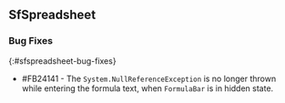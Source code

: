 ## SfSpreadsheet

### Bug Fixes
{:#sfspreadsheet-bug-fixes}

* \#FB24141 - The `System.NullReferenceException` is no longer thrown while entering the formula text, when `FormulaBar` is in hidden state.